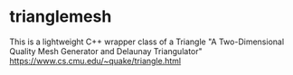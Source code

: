 # trianglemesh

This is a lightweight C++ wrapper class of a Triangle "A Two-Dimensional Quality Mesh Generator and Delaunay Triangulator" https://www.cs.cmu.edu/~quake/triangle.html 

